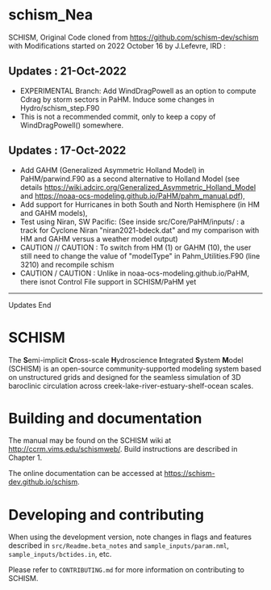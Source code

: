 # schism_Nea

SCHISM, Original Code cloned from https://github.com/schism-dev/schism
with Modifications started on 2022 October 16 by J.Lefevre, IRD :

Updates : 21-Oct-2022
---------------------
- EXPERIMENTAL Branch: Add WindDragPowell as an option to compute Cdrag by storm sectors in PaHM. Induce some changes in Hydro/schism_step.F90
- This is not a recommended commit, only to keep a copy of WindDragPowell() somewhere. 

Updates : 17-Oct-2022
---------------------
- Add GAHM (Generalized Asymmetric Holland Model) in PaHM/parwind.F90 as a second alternative to Holland Model 
 (see details https://wiki.adcirc.org/Generalized_Asymmetric_Holland_Model and https://noaa-ocs-modeling.github.io/PaHM/pahm_manual.pdf),
- Add support for Hurricanes in both South and North Hemisphere (in HM and GAHM models),
- Test using Niran, SW Pacific: (See inside src/Core/PaHM/inputs/ : a track for Cyclone Niran "niran2021-bdeck.dat" and my comparison with HM and GAHM versus a weather model output)
- CAUTION // CAUTION : 
  To switch from HM (1) or GAHM (10), the user still need to change the value of "modelType" in Pahm_Utilities.F90 (line 3210) and recompile schism 
- CAUTION / CAUTION : Unlike in noaa-ocs-modeling.github.io/PaHM, there isnot Control File support in SCHISM/PaHM yet
---------------------
Updates End

# SCHISM

The **S**emi-implicit **C**ross-scale **H**ydroscience **I**ntegrated **S**ystem **M**odel (SCHISM) is an open-source community-supported modeling system based on unstructured grids and designed for the seamless simulation of 3D baroclinic circulation across creek-lake-river-estuary-shelf-ocean scales.

# Building and documentation

The manual may be found on the SCHISM wiki at http://ccrm.vims.edu/schismweb/. Build instructions are described in Chapter 1.

The online documentation can be accessed at https://schism-dev.github.io/schism.

# Developing and contributing

When using the development version, note changes in flags and features described in `src/Readme.beta_notes` and `sample_inputs/param.nml`, `sample_inputs/bctides.in`, etc.

Please refer to `CONTRIBUTING.md` for more information on contributing to SCHISM.
